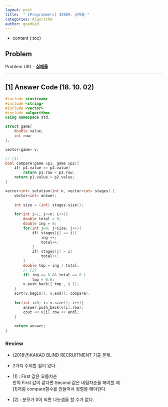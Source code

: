 ```yaml
---
layout: post
title:  " [Programmers] 42889. 실패율 "
categories: Algorithm
author: goodGid
---
```

* content
{:toc}

## Problem 
Problem URL : **[실패율](https://programmers.co.kr/learn/courses/30/lessons/42889)**








---

## [1] Answer Code (18. 10. 02)

``` cpp
#include <iostream>
#include <string>
#include <vector>
#include <algorithm>
using namespace std;

struct game{
    double value;
    int row;
};

vector<game> v;

// [1]
bool compare(game &p1, game &p2){
    if( p1.value == p2.value)
        return p1.row < p2.row;
    return p1.value > p2.value;
}

vector<int> solution(int n, vector<int> stages) {
    vector<int> answer;
    
    int size = (int) stages.size();
    
    for(int i=1; i<=n; i++){
        double total = 0;
        double ing = 0;
        for(int j=0; j<size; j++){
            if( stages[j] == i){
                ing ++;
                total++;
            }
            if( stages[j] > i)
                total++;
        }
        double tmp = ing / total;
        // [2]
        if( ing == 0 && total == 0 )
            tmp = 0.0;
        v.push_back({ tmp , i });
    }
    sort(v.begin(), v.end(), compare);
    
    for(int i=0; i< v.size(); i++){
        answer.push_back(v[i].row);
        cout << v[i].row << endl;
    }
    
    return answer;
}
```


### Review

* (2018년)KAKAO BLIND RECRUITMENT 기출 문제.

* 2가지 주의할 점이 있다.

* [1] : First 값은 오름차순 <br> 만약 First 값이 같다면 Second 값은 내림차순을 해야할 때 <br> [1]처럼 compare함수를 만들어서 정렬을 해야한다.

* [2] : 분모가 0이 되면 나눗셈을 할 수가 없다. 
